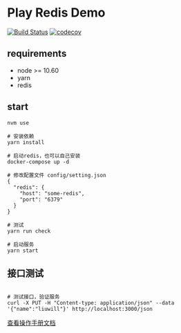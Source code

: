 # Play Redis Demo
[![Build Status](https://travis-ci.org/liuwill/play-redis-demo.svg?branch=master)](https://travis-ci.org/liuwill/play-redis-demo)
[![codecov](https://codecov.io/gh/liuwill/play-redis-demo/branch/master/graph/badge.svg)](https://codecov.io/gh/liuwill/play-redis-demo)


## requirements

- node >= 10.60
- yarn
- redis

## start

```shell
nvm use

# 安装依赖
yarn install

# 启动redis，也可以自己安装
docker-compose up -d

# 修改配置文件 config/setting.json
{
  "redis": {
    "host": "some-redis",
    "port": "6379"
  }
}

# 测试
yarn run check

# 启动服务
yarn start

```

## 接口测试

```shell

# 测试接口，验证服务
curl -X PUT -H "Content-type: application/json" --data '{"name":"liuwill"}' http://localhost:3000/json
```

[查看操作手册文档](./MANUAL.md)

